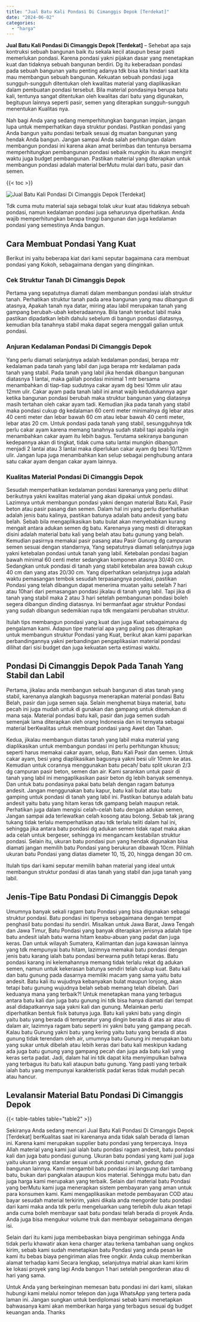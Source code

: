 ```yaml
---
title: "Jual Batu Kali Pondasi Di Cimanggis Depok [Terdekat]"
date: "2024-06-02"
categories: 
  - "harga"
---
```


**Jual Batu Kali Pondasi Di Cimanggis Depok \[Terdekat\]** – Sehebat apa saja kontruksi sebuah bangunan baik itu sekala kecil ataupun besar pasti memerlukan pondasi. Karena pondasi yakni pijakan dasar yang menetapkan kuat dan tidaknya sebuah bangunan berdiri. Dg itu keberadaan pondasi pada sebuah bangunan yaitu penting adanya tdk bisa kita hindari saat kita mau membangun sebuah bangunan. Kekuatan sebuah pondasi juga sungguh-sungguh ditentukan oleh kwalitas material yang diaplikasikan dalam pembuatan pondasi tersebut. Bila material pondasinya berupa batu kali, tentunya sangat ditentukan oleh kwalitas dari batu yang digunakan, begitupun lainnya seperti pasir, semen yang diterapkan sungguh-sungguh menentukan Kualitas nya.

Nah bagi Anda yang sedang memperhitungkan bangunan impian, jangan lupa untuk memperhatikan daya struktur pondasi. Pastikan pondasi yang Anda bangun yaitu pondasi terbaik sesuai dg muatan bangunan yang hendak Anda bangun. Jangan sampai Anda salah perhitungan dalam membangun pondasi ini karena akan amat berimbas dan tentunya bersama memperhitungkan pembangunan pondasi sebaik mungkin itu akan mengirit waktu juga budget pembangunan. Pastikan material yang diterapkan untuk membangun pondasi adalah material berMutu mulai dari batu, pasir dan semen.

{{< toc >}}

![Jual Batu Kali Pondasi Di Cimanggis Depok [Terdekat]](/images/jual-batu-kali-31.png)

Tdk cuma mutu material saja sebagai tolak ukur kuat atau tidaknya sebuah pondasi, namun kedalaman pondasi juga seharusnya diperhatikan. Anda wajib memperhitungkan berapa tinggi bangunan dan juga kedalaman pondasi yang semestinya Anda bangun.

## Cara Membuat Pondasi Yang Kuat

Berikut ini yaitu beberapa kiat dari kami seputar bagaimana cara membuat pondasi yang Kokoh, sebagaimana dengan yang diinginkan.

### Cek Struktur Tanah Di Cimanggis Depok

Pertama yang sepatutnya diamati dalam membangun pondasi ialah struktur tanah. Perhatikan struktur tanah pada area bangunan yang mau dibangun di atasnya, Apakah tanah nya datar, miring atau labil merupakan tanah yang gampang berubah-ubah keberadaannya. Bila tanah tersebut labil maka pastikan dipadatkan lebih dahulu sebelum di bangun pondasi diatasnya, kemudian bila tanahnya stabil maka dapat segera menggali galian untuk pondasi.

### Anjuran Kedalaman Pondasi Di Cimanggis Depok

Yang perlu diamati selanjutnya adalah kedalaman pondasi, berapa mtr kedalaman pada tanah yang labil dan juga berapa mtr kedalaman pada tanah yang stabil. Pada tanah yang labil jika hendak dibangun bangunan diatasnya 1 lantai, maka galilah pondasi minimal 1 mtr bersama menambahkan di tiap-tiap sudutnya cakar ayam dg besi 10mm ulir atau 12mm ulir. Cakar ayam pada tanah labil ini amat wajib kedudukannya agar ketika bangunan pondasi berubah maka struktur bangunan yang diatasnya masih tertahan oleh cakar ayam tadi. Kemudian jika pada tanah yang stabil maka pondasi cukup dg kedalaman 60 centi meter minimalnya dg lebar atas 40 centi meter dan lebar bawah 60 cm atau lebar bawah 40 centi meter, lebar atas 20 cm. Untuk pondasi pada tanah yang stabil, sesungguhnya tdk perlu cakar ayam karena memang tanahnya sudah stabil tapi apabila ingin menambahkan cakar ayam itu lebih bagus. Terutama sekiranya bangunan kedepannya akan di tingkat, tidak cuma satu lantai mungkin dibangun menjadi 2 lantai atau 3 lantai maka diperlukan cakar ayam dg besi 10/12mm ulir. Jangan lupa juga menambahkan kan selup sebagai penghubung antara satu cakar ayam dengan cakar ayam lainnya.

### Kualitas Material Pondasi Di Cimanggis Depok

Sesudah memperhatikan kedalaman pondasi karenanya yang perlu dilihat berikutnya yakni kwalitas material yang akan dipakai untuk pondasi. Lazimnya untuk membangun pondasi yakni dengan material Batu Kali, Pasir beton atau pasir pasang dan semen. Dalam hal ini yang perlu diperhatikan adalah jenis batu kalinya, pastikan batunya adalah batu andesit yang batu belah. Sebab bila mengaplikasikan batu bulat akan menyebabkan kurang mengait antara adukan semen dg batu. Karenanya yang mesti di diterapkan disini adalah material batu kali yang belah atau batu gunung yang belah. Kemudian pasirnya memakai pasir pasang atau Pasir Gunung dg campuran semen sesuai dengan standarnya, Yang sepatutnya diamati selanjutnya juga yakni ketebalan pondasi untuk tanah yang labil. Ketebalan pondasi bagian bawah minimal 60 centi meter sedangkan komponen atasnya 30/40 cm. Sedangkan untuk pondasi di tanah yang stabil ketebalan area bawah cukup 40 cm dan yang atas 20/30 cm. Yang diperhatikan selanjutnya juga adalah waktu pemasangan tembok sesudah terpasangnya pondasi, pastikan Pondasi yang telah dibangun dapat menerima muatan yaitu setelah 7 hari atau 10hari dari pemasangan pondasi jikalau di tanah yang labil. Tapi jika di tanah yang stabil maka 2 atau 3 hari setelah pembangunan pondasi boleh segera dibangun dinding diatasnya. Ini bermanfaat agar struktur Pondasi yang sudah dibangun sedemikian rupa tdk mengalami perubahan struktur.

Itulah tips membangun pondasi yang kuat dan juga Kuat sebagaimana dg pengalaman kami. Adapun tipe material apa yang paling pas diterapkan untuk membangun struktur Pondasi yang Kuat, berikut akan kami paparkan perbandingannya yakni perbandingan pengaplikasian material pondasi dilihat dari sisi budget dan juga kekuatan serta estimasi waktu.

## Pondasi Di Cimanggis Depok Pada Tanah Yang Stabil dan Labil

Pertama, jikalau anda membangun sebuah bangunan di atas tanah yang stabil, karenanya alangkah bagusnya menerapkan material pondasi Batu Belah, pasir dan juga semen saja. Selain menghemat biaya material, batu pecah ini juga mudah untuk di gunakan dan gampang untuk ditemukan di mana saja. Material pondasi batu kali, pasir dan juga semen sudah semenjak lama diterapkan oleh orang Indonesia dan ini ternyata sebagai material berKwalitas untuk membuat pondasi yang Awet dan Tahan.

Kedua, jikalau membangun diatas tanah yang labil maka material yang diaplikasikan untuk membangun pondasi ini perlu perhitungan khusus; seperti harus memakai cakar ayam, selup, Batu Kali Pasir dan semen. Untuk cakar ayam, besi yang diaplikasikan bagusnya yakni besi ulir 10mm ke atas. Kemudian untuk corannya menggunakan batu pecah/ batu split ukuran 2/3 dg campuran pasir beton, semen dan air. Kami sarankan untuk pasir di tanah yang labil ini mengaplikasikan pasir beton dg lebih banyak semennya. Dan untuk batu pondasinya pakai batu belah dengan ragam batunya andesit. Jangan menggunakan batu kapur, batu kali bulat atau batu gamping untuk pondasi di tanah yang labil ini. Pastikan batunya adalah batu andesit yaitu batu yang hitam keras tdk gampang belah maupun retak. Perhatikan juga dalam mengisi celah-celah batu dengan adukan semen, Jangan sampai ada terlewatkan celah kosong atau bolong. Sebab tak jarang tukang tidak terlalu memperhatikan atau tdk terlalu teliti dalam hal ini, sehingga jika antara batu pondasi dg adukan semen tidak rapat maka akan ada celah untuk bergeser, sehingga ini mengancam kestabilan struktur pondasi. Selain itu, ukuran batu pondasi pun yang hendak digunakan bisa diamati jangan memilih batu Pondasi yang berukuran dibawah 10cm. Pilihlah ukuran batu Pondasi yang diatas diameter 10, 15, 20, hingga dengan 30 cm.

Itulah tips dari kami seputar memilih bahan material yang ideal untuk membangun struktur pondasi di atas tanah yang stabil dan juga tanah yang labil.

## Jenis-Tipe Batu Pondasi Di Cimanggis Depok

Umumnya banyak sekali ragam batu Pondasi yang bisa digunakan sebagai struktur pondasi. Batu pondasi ini tipenya sebagaimana dengan tempat penghasil batu pondasi itu sendiri. Misalkan untuk Jawa Barat, Jawa Tengah dan Jawa Timur, Batu Pondasi yang banyak diterapkan jenisnya adalah tipe batu andesit ialah batu warna hitam keabu-abuan yang padat dan juga keras. Dan untuk wilayah Sumatera, Kalimantan dan juga kawasan lainnya yang tdk mempunyai batu hitam, lazimnya memakai batu pondasi dengan jenis batu karang ialah batu pondasi berwarna putih tetapi keras. Batu pondasi karang ini kelemahannya memang tidak terlalu rekat dg adukan semen, namun untuk kekerasan batunya sendiri telah cukup kuat. Batu kali dan batu gunung pada dasarnya memiliki macam yang sama yaitu batu andesit. Batu kali itu wujudnya kebanyakan bulat maupun lonjong, akan tetapi batu gunung wujudnya belah sebab memang telah dibelah. Dari keduanya mana yang terbaik?! Untuk menetapkan mana yang terbagus antara batu kali dan juga batu gunung ini tdk bisa hanya diamati dari tempat asal didapatkannya saja yakni kali dan gunung. Melainkan perlu diperhatikan bentuk fisik batunya juga. Batu kali yakni batu yang dingin yaitu batu yang berada di temperatur yang dingin berada di atas air atau di dalam air, lazimnya ragam batu seperti ini yakni batu yang gampang pecah. Kalau batu Gunung yakni batu yang kering yaitu batu yang berada di atas gunung tidak terendam oleh air, umumnya batu Gunung ini merupakan batu yang sukar untuk dibelah atau lebih keras dari batu kali meskipun kadang ada juga batu gunung yang gampang pecah dan juga ada batu kali yang keras serta padat. Jadi, dalam hal ini tdk dapat kita menyimpulkan bahwa yang terbagus itu batu kali ataupun batu gunung. Yang pasti yang terbaik ialah batu yang mempunyai karakteristik padat keras tidak mudah pecah atau hancur.

## Levalansir Material Batu Pondasi Di Cimanggis Depok

{{< table-tables table="table2" >}}

Sekiranya Anda sedang mencari Jual Batu Kali Pondasi Di Cimanggis Depok \[Terdekat\] berKualitas saat ini karenanya anda tidak salah berada di laman ini. Karena kami merupakan supplier batu pondasi yang terpercaya. Insya Allah material yang kami jual ialah batu pondasi ragam andesit, batu pondasi kali dan juga batu pondasi gunung. Ukuran batu pondasi yang kami jual juga yaitu ukuran yang standar sesuai untuk pondasi rumah, gedung dan bangunan lainnya. Kami mengambil batu pondasi ini langsung dari tambang batu, bukan dari pangkalan ataupun kios material. Sehingga mutu batu dan juga harga kami merupakan yang terbaik. Selain dari material batu Pondasi yang berMutu kami juga menerapkan sistem pembayaran yang aman untuk para konsumen kami. Kami mengaplikasikan metode pembayaran COD atau bayar sesudah material terkirim, yakni dikala anda mengorder batu pondasi dari kami maka anda tdk perlu mengeluarkan uang terlebih dulu akan tetapi anda cuma boleh membayar saat batu pondasi telah berada di proyek Anda. Anda juga bisa mengukur volume truk dan membayar sebagaimana dengan isi.

Selain dari itu kami juga membebaskan biaya pengiriman sehingga Anda tidak perlu khawatir akan kena charger atau terkena tambahan uang ongkos kirim, sebab kami sudah menetapkan batu Pondasi yang anda pesan ke kami itu bebas biaya pengiriman alias free ongkir. Anda cukup memberikan alamat terhadap kami Secara lengkap, selanjutnya matrial akan kami kirim ke lokasi proyek yang lagi Anda bangun 1 hari setelah pengorderan atau di hari yang sama.

Untuk Anda yang berkeinginan memesan batu pondasi ini dari kami, silakan hubungi kami melalui nomor telepon dan juga WhatsApp yang tertera pada laman ini. Jangan sungkan untuk berdiplomasi sebab kami menetapkan bahwasanya kami akan memberikan harga yang terbagus sesuai dg budget keuangan anda. Thanks
